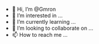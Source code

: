 - 👋 Hi, I’m @Gmron
- 👀 I’m interested in ...
- 🌱 I’m currently learning ...
- 💞️ I’m looking to collaborate on ...
- 📫 How to reach me ...

<!---
Gmron/Gmron is a ✨ special ✨ repository because its `README.md` (this file) appears on your GitHub profile.
You can click the Preview link to take a look at your changes.
--->
